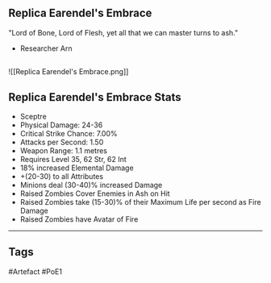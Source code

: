 ## Replica Earendel's Embrace
"Lord of Bone, Lord of Flesh, yet all that we can
master turns to ash."
- Researcher Arn
##
![[Replica Earendel's Embrace.png]]
## Replica Earendel's Embrace Stats
- Sceptre
- Physical Damage: 24-36
- Critical Strike Chance: 7.00%
- Attacks per Second: 1.50
- Weapon Range: 1.1 metres
- Requires Level 35, 62 Str, 62 Int
- 18% increased Elemental Damage
- +(20-30) to all Attributes
- Minions deal (30-40)% increased Damage
- Raised Zombies Cover Enemies in Ash on Hit
- Raised Zombies take (15-30)% of their Maximum Life per second as Fire Damage
- Raised Zombies have Avatar of Fire


---
## Tags
#Artefact
#PoE1